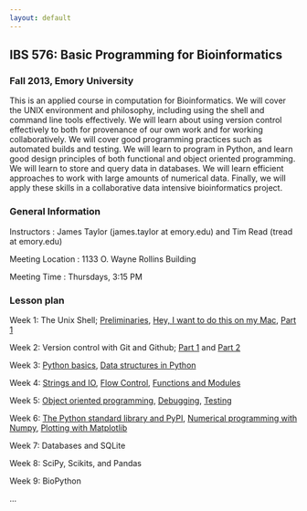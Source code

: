 ```yaml
---
layout: default
---
```


## IBS 576: Basic Programming for Bioinformatics

### Fall 2013, Emory University

This is an applied course in computation for Bioinformatics. We will cover the UNIX environment and philosophy, including using the shell and command line tools effectively. We will learn about using version control effectively to both for provenance of our own work and for working collaboratively. We will cover good programming practices such as automated builds and testing. We will learn to program in Python, and learn good design principles of both functional and object oriented programming. We will learn to store and query data in databases. We will learn efficient approaches to work with large amounts of numerical data. Finally, we will apply these skills in a collaborative data intensive bioinformatics project. 

### General Information

Instructors
: James Taylor (james.taylor at emory.edu) and Tim Read (tread at emory.edu)

Meeting Location
: 1133 O. Wayne Rollins Building

Meeting Time
: Thursdays, 3:15 PM

### Lesson plan

Week 1: The Unix Shell; [Preliminaries](setup/index.html), [Hey, I want to do this on my Mac](setup/mac.html), [Part 1](shell/tutorial.html)

Week 2: Version control with Git and Github; [Part 1](git/local.html) and [Part 2](git/remote.html)

Week 3: [Python basics](python/vars-types/tutorial.html), [Data structures in Python](python/data-structures/tutorial.html)

Week 4: [Strings and IO](python/strings-io/tutorial.html), [Flow Control](python/flow-control/tutorial.html), [Functions and Modules](python/functions-modules/tutorial.html)

Week 5: [Object oriented programming](python/obj_orientation/tutorial.html), [Debugging](python/debugging/tutorial.html), [Testing](python/testing/tutorial.html)

Week 6: [The Python standard library and PyPI](python/stdlib-and-pip/tutorial.html), [Numerical programming with Numpy](python/numpy/tutorial.html), [Plotting with Matplotlib](python/matplotlib/tutorial.html)

Week 7: Databases and SQLite

Week 8: SciPy, Scikits, and Pandas

Week 9: BioPython

...
